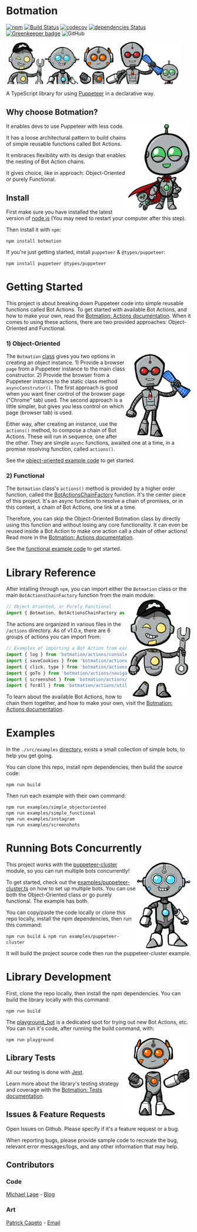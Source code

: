 <h1>
    Botmation
</h1>

[![npm](https://img.shields.io/npm/v/botmation)](https://www.npmjs.com/package/botmation)
[![Build Status](https://travis-ci.com/mrWh1te/Botmation.svg?branch=master)](https://travis-ci.com/mrWh1te/Botmation) 
[![codecov](https://img.shields.io/codecov/c/github/mrWh1te/Botmation/master?label=codecov)](https://codecov.io/gh/mrWh1te/Botmation)
[![dependencies Status](https://david-dm.org/mrWh1te/Botmation/status.svg)](https://david-dm.org/mrWh1te/Botmation) [![Greenkeeper badge](https://badges.greenkeeper.io/mrWh1te/Botmation.svg)](https://greenkeeper.io/) 
![GitHub](https://img.shields.io/github/license/mrWh1te/Botmation)

<img src="https://raw.githubusercontent.com/mrWh1te/Botmation/master/assets/art/banner/1556x379v2.png" alt="Botmation Crew" width="474">

A TypeScript library for using [Puppeteer](https://github.com/puppeteer/puppeteer) in a declarative way.

Why choose Botmation?
---------------------

It enables devs to use Puppeteer with less code. <img alt="Baby Bot" src="https://raw.githubusercontent.com/mrWh1te/Botmation/master/assets/art/baby_bot.PNG" width="175" align="right">

It has a loose architectural pattern to build chains of simple reusable functions called Bot Actions.

It embraces flexibility with its design that enables the nesting of Bot Action chains.

It gives choice, like in approach: Object-Oriented or purely Functional.

Install
-------

First make sure you have installed the latest version of [node.js](http://nodejs.org/)
(You may need to restart your computer after this step).

Then install it with `npm`:

    npm install botmation

If you're just getting started, install `puppeteer` & `@types/puppeteer`:

    npm install puppeteer @types/puppeteer

# Getting Started

This project is about breaking down Puppeteer code into simple reusable functions called Bot Actions. To get started with available Bot Actions, and how to make your own, read the [Botmation: Actions documentation](/src/botmation/actions/README.md). When it comes to using these actions, there are two provided approaches: Object-Oriented and Functional.

### 1) Object-Oriented

<img alt="Leader Bot" src="https://raw.githubusercontent.com/mrWh1te/Botmation/master/assets/art/red_bot.PNG" width="180" align="right">

The `Botmation` [class](/src/botmation/class.ts) gives you two options in creating an object instance. 1) Provide a browser `page` from a Puppeteer instance to the main class constructor. 2) Provide the browser from a Puppeteer instance to the static class method `asyncConstrutor()`. The first approach is good when you want finer control of the browser page ("Chrome" tab) used. The second approach is a little simpler, but gives you less control on which page (browser tab) is used. 

Either way, after creating an instance, use the `actions()` method, to compose a chain of Bot Actions. These will run in sequence, one after the other. They are simple `async` functions, awaited one at a time, in a promise resolving function, called `actions()`.

See the [object-oriented example code](/src/examples/simple_objectoriented.ts) to get started.

### 2) Functional

The `Botmation` class's `actions()` method is provided by a higher order function, called the [BotActionsChainFactory](/src/botmation/factories/bot-actions-chain.factory.ts) function. It's the center piece of this project. It's an async function to resolve a chain of promises, or in this context, a chain of Bot Actions, one link at a time.

Therefore, you can skip the Object-Oriented Botmation class by directly using this function and without losing any core functionality. It can even be reused inside a Bot Action to make one action call a chain of other actions! Read more in the [Botmation: Actions documentation](/src/botmation/actions/README.md).

See the [functional example code](/src/examples/simple_functional.ts) to get started.

# Library Reference

After intalling through `npm`, you can import either the `Botmation` class or the main `BotActionsChainFactory` function from the main module: <img alt="Yellow Bot" src="https://raw.githubusercontent.com/mrWh1te/Botmation/master/assets/art/yellow_bot.PNG" width="175" align="right">
```javascript
// Object Oriented, or Purely Functional
import { Botmation, BotActionsChainFactory as Bot } from 'botmation';
```
The actions are organized in various files in the `/actions` directory. As of v1.0.x, there are 6 groups of actions you can import from: 
```javascript
// Examples of importing a Bot Action from each group
import { log } from 'botmation/actions/console';
import { saveCookies } from 'botmation/actions/cookies';
import { click, type } from 'botmation/actions/input';
import { goTo } from 'botmation/actions/navigation';
import { screenshot } from 'botmation/actions/output';
import { forAll } from 'botmation/actions/utilities';
```

To learn about the available Bot Actions, how to chain them together, and how to make your own, visit the [Botmation: Actions documentation](/src/botmation/actions/README.md).

# Examples

In the `./src/examples` [directory](/src/examples), exists a small collection of simple bots, to help you get going.

You can clone this repo, install npm dependencies, then build the source code:
```
npm run build
```

Then run each example with their own command:
```
npm run examples/simple_objectoriented
npm run examples/simple_functional
npm run examples/instagram
npm run examples/screenshots
```

# Running Bots Concurrently

<img alt="Blue Bot" src="https://raw.githubusercontent.com/mrWh1te/Botmation/master/assets/art/blue_bot.PNG" width="150" align="right">

This project works with the [puppeteer-cluster](https://github.com/thomasdondorf/puppeteer-cluster) module, so you can run multiple bots concurrently!

To get started, check out the [examples/puppeteer-cluster.ts](/src/examples/puppeteer-cluster.ts) on how to set up multiple bots. You can use both the Object-Oriented class or go purely functional. The example has both. 

You can copy/paste the code locally or clone this repo locally, install the npm dependencies, then run this command:

```
npm run build & npm run examples/puppeteer-cluster
```

It will build the project source code then run the puppeteer-cluster example.

# Library Development

First, clone the repo locally, then install the npm dependencies. You can build the library locally with this command:
```
npm run build
```

The [playground_bot](/src/playground_bot.ts) is a dedicated spot for trying out new Bot Actions, etc. You can run it's code, after running the build command, with:

<img alt="Orange Bot" src="https://raw.githubusercontent.com/mrWh1te/Botmation/master/assets/art/orange_bot.PNG" width="175" align="right">

```
npm run playground
```

## Library Tests

All our testing is done with [Jest](https://jestjs.io/).

Learn more about the library's testing strategy and coverage with the [Botmation: Tests documentation](/src/tests/README.md).

## Issues & Feature Requests

Open Issues on Github. Please specify if it's a feature request or a bug.

When reporting bugs, please provide sample code to recreate the bug, relevant error messages/logs, and any other information that may help.

## Contributors

### Code

[Michael Lage](https://github.com/mrWh1te) - [Blog](https://copynpaste.me)

### Art

[Patrick Capeto](https://www.instagram.com/patrick.capeto/) - [Email](mailto:me@patrickcapeto.com)
